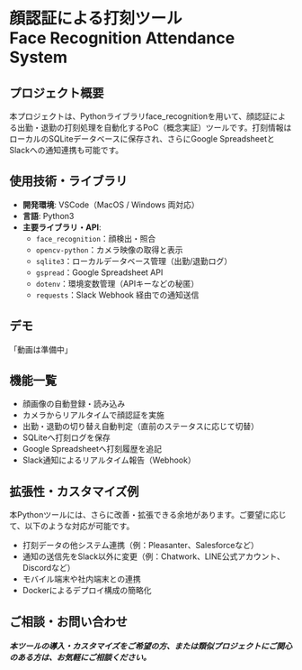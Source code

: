 # 顔認証による打刻ツール<br>Face Recognition Attendance System
## プロジェクト概要

本プロジェクトは、Pythonライブラリface_recognitionを用いて、顔認証による出勤・退勤の打刻処理を自動化するPoC（概念実証）ツールです。打刻情報はローカルのSQLiteデータベースに保存され、さらにGoogle SpreadsheetとSlackへの通知連携も可能です。

## 使用技術・ライブラリ

- **開発環境**: VSCode（MacOS / Windows 両対応）
- **言語**: Python3
- **主要ライブラリ・API**:  
  - `face_recognition`：顔検出・照合  
  - `opencv-python`：カメラ映像の取得と表示 
  - `sqlite3`：ローカルデータベース管理（出勤/退勤ログ）
  - `gspread`：Google Spreadsheet API 
  - `dotenv`：環境変数管理（APIキーなどの秘匿）
  - `requests`：Slack Webhook 経由での通知送信

## デモ

「動画は準備中」

## 機能一覧

  - 顔画像の自動登録・読み込み
  - カメラからリアルタイムで顔認証を実施
  - 出勤・退勤の切り替え自動判定（直前のステータスに応じて切替）
  - SQLiteへ打刻ログを保存
  - Google Spreadsheetへ打刻履歴を追記
  - Slack通知によるリアルタイム報告（Webhook）


## 拡張性・カスタマイズ例

本Pythonツールには、さらに改善・拡張できる余地があります。ご要望に応じて、以下のような対応が可能です。

  - 打刻データの他システム連携（例：Pleasanter、Salesforceなど）
  - 通知の送信先をSlack以外に変更（例：Chatwork、LINE公式アカウント、Discordなど）
  - モバイル端末や社内端末との連携
  - Dockerによるデプロイ構成の簡略化

## ご相談・お問い合わせ

##### 本ツールの導入・カスタマイズをご希望の方、または類似プロジェクトにご関心のある方は、お気軽にご相談ください。





